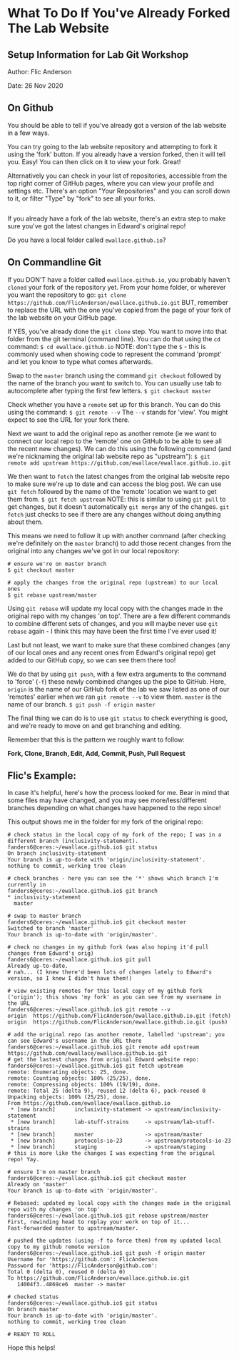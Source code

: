 # What To Do If You've Already Forked The Lab Website
## Setup Information for Lab Git Workshop

Author: Flic Anderson

Date: 26 Nov 2020


## On Github

You should be able to tell if you've already got a version of the lab website in a few ways.

You can try going to the lab website repository and attempting to fork it using the 'fork' button. If you already have a version forked, then it will tell you. Easy!  You can then click on it to view your fork. Great!

Alternatively you can check in your list of repositories, accessible from the top right corner of GitHub pages, where you can view your profile and settings etc. There's an option "Your Repositories" and you can scroll down to it, or filter "Type" by "fork" to see all your forks.

![]()

If you already have a fork of the lab website, there's an extra step to make sure you've got the latest changes in Edward's original repo!

Do you have a local folder called `ewallace.github.io`?  

## On Commandline Git

If you DON'T have a folder called `ewallace.github.io`, you probably haven't `cloned` your fork of the repository yet. From your home folder, or wherever you want the repository to go:
`git clone https://github.com/FlicAnderson/ewallace.github.io.git`
BUT, remember to replace the URL with the one you've copied from the page of your fork of the lab website on your GitHub page. 

If YES, you've already done the `git clone` step.  You want to move into that folder from the git terminal (command line). You can do that using the `cd` command:
`$ cd ewallace.github.io`
NOTE: don't type the `$` - this is commonly used when showing code to represent the command 'prompt' and let you know to type what comes afterwards.

Swap to the `master` branch using the command `git checkout` followed by the name of the branch you want to switch to. You can usually use tab to autocomplete after typing the first few letters.
`$ git checkout master`

Check whether you have a `remote` set up for this branch. You can do this using the command:
`$ git remote --v`
The `--v` stands for 'view'. You might expect to see the URL for your fork there.

Next we want to add the original repo as another remote (ie we want to connect our local repo to the 'remote' one on GitHub to be able to see all the recent new changes).
We can do this using the following command (and we're nicknaming the original lab website repo as "upstream"):
`$ git remote add upstream https://github.com/ewallace/ewallace.github.io.git`

We then want to `fetch` the latest changes from the original lab website repo to make sure we're up to date and can access the blog post. We can use `git fetch` followed by the name of the 'remote' location we want to get them from.
`$ git fetch upstream`
NOTE: this is similar to using `git pull` to get changes, but it doesn't automatically `git merge` any of the changes. `git fetch` just checks to see if there are any changes without doing anything about them.

This means we need to follow it up with another command (after checking we're definitely on the `master` branch) to add those recent changes from the original into any changes we've got in our local repository:
```
# ensure we're on master branch
$ git checkout master

# apply the changes from the original repo (upstream) to our local ones
$ git rebase upstream/master
```
Using `git rebase` will update my local copy with the changes made in the original repo with my changes 'on top'.  There are a few different commands to combine different sets of changes, and you will maybe never use `git rebase` again - I think this may have been the first time I've ever used it!

Last but not least, we want to make sure that these combined changes (any of our local ones and any recent ones from Edward's original repo) get added to our GitHub copy, so we can see them there too!

We do that by using `git push`, with a few extra arguments to the command to 'force' (`-f`) these newly combined changes up the pipe to GitHub. Here, `origin` is the name of our GitHub fork of the lab we saw listed as one of our 'remotes' earlier when we ran `git remote --v` to view them. `master` is the name of our branch.
`$ git push -f origin master`

The final thing we can do is to use `git status` to check everything is good, and we're ready to move on and get branching and editing.

Remember that this is the pattern we roughly want to follow:

**Fork, Clone, Branch, Edit, Add, Commit, Push, Pull Request**


## Flic's Example:

In case it's helpful, here's how the process looked for me. Bear in mind that some files may have changed, and you may see more/less/different branches depending on what changes have happened to the repo since!

This output shows me in the folder for my fork of the original repo:
```
# check status in the local copy of my fork of the repo; I was in a different branch (inclusivity-statement).
fanders6@ceres:~/ewallace.github.io$ git status
On branch inclusivity-statement
Your branch is up-to-date with 'origin/inclusivity-statement'.
nothing to commit, working tree clean

# check branches - here you can see the '*' shows which branch I'm currently in
fanders6@ceres:~/ewallace.github.io$ git branch
* inclusivity-statement
  master

# swap to master branch  
fanders6@ceres:~/ewallace.github.io$ git checkout master
Switched to branch 'master'
Your branch is up-to-date with 'origin/master'.

# check no changes in my github fork (was also hoping it'd pull changes from Edward's orig)
fanders6@ceres:~/ewallace.github.io$ git pull
Already up-to-date.
# nah... (I knew there'd been lots of changes lately to Edward's version, so I knew I didn't have them!)

# view existing remotes for this local copy of my github fork ('origin'); this shows 'my fork' as you can see from my username in the URL
fanders6@ceres:~/ewallace.github.io$ git remote --v
origin	https://github.com/FlicAnderson/ewallace.github.io.git (fetch)
origin	https://github.com/FlicAnderson/ewallace.github.io.git (push)

# add the original repo (as another remote, labelled 'upstream'; you can see Edward's username in the URL there
fanders6@ceres:~/ewallace.github.io$ git remote add upstream https://github.com/ewallace/ewallace.github.io.git
# get the lastest changes from original Edward website repo:
fanders6@ceres:~/ewallace.github.io$ git fetch upstream
remote: Enumerating objects: 25, done.
remote: Counting objects: 100% (25/25), done.
remote: Compressing objects: 100% (19/19), done.
remote: Total 25 (delta 9), reused 12 (delta 6), pack-reused 0
Unpacking objects: 100% (25/25), done.
From https://github.com/ewallace/ewallace.github.io
 * [new branch]      inclusivity-statement -> upstream/inclusivity-statement
 * [new branch]      lab-stuff-strains     -> upstream/lab-stuff-strains
 * [new branch]      master                -> upstream/master
 * [new branch]      protocols-io-23       -> upstream/protocols-io-23
 * [new branch]      staging               -> upstream/staging
# this is more like the changes I was expecting from the original repo! Yay.

# ensure I'm on master branch
fanders6@ceres:~/ewallace.github.io$ git checkout master
Already on 'master'
Your branch is up-to-date with 'origin/master'.

# Rebased: updated my local copy with the changes made in the original repo with my changes 'on top'
fanders6@ceres:~/ewallace.github.io$ git rebase upstream/master
First, rewinding head to replay your work on top of it...
Fast-forwarded master to upstream/master.

# pushed the updates (using -f to force them) from my updated local copy to my github remote version
fanders6@ceres:~/ewallace.github.io$ git push -f origin master
Username for 'https://github.com': FlicAnderson
Password for 'https://FlicAnderson@github.com':
Total 0 (delta 0), reused 0 (delta 0)
To https://github.com/FlicAnderson/ewallace.github.io.git
   14004f3..4869ce6  master -> master

# checked status
fanders6@ceres:~/ewallace.github.io$ git status
On branch master
Your branch is up-to-date with 'origin/master'.
nothing to commit, working tree clean

# READY TO ROLL
```

Hope this helps!
